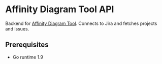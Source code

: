 # Affinity Diagram Tool API

Backend for [Affinity Diagram Tool](https://github.com/ikovic/affinity-diagram-be).
Connects to Jira and fetches projects and issues.

## Prerequisites

* Go runtime 1.9
